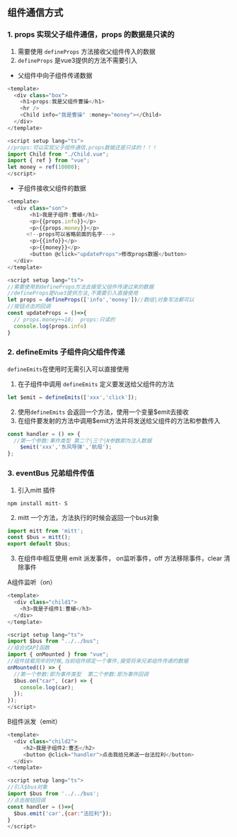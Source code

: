 ## 组件通信方式

### 1. props 实现父子组件通信，props 的数据是只读的

1. 需要使用 `defineProps` 方法接收父组件传入的数据
2. `defineProps` 是vue3提供的方法不需要引入

-  父组件中向子组件传递数据
```js
<template>
  <div class="box">
    <h1>props:我是父组件曹操</h1>
    <hr />
    <Child info="我是曹操" :money="money"></Child>
  </div>
</template>

<script setup lang="ts">
//props:可以实现父子组件通信,props数据还是只读的！！！
import Child from "./Child.vue";
import { ref } from "vue";
let money = ref(10000);
</script>
```

- 子组件接收父组件的数据
```js
<template>
  <div class="son">
       <h1>我是子组件:曹植</h1>
       <p>{{props.info}}</p>
       <p>{{props.money}}</p>
      <!--props可以省略前面的名字--->
       <p>{{info}}</p>
       <p>{{money}}</p>
       <button @click="updateProps">修改props数据</button>
  </div>
</template>

<script setup lang="ts">
//需要使用到defineProps方法去接受父组件传递过来的数据
//defineProps是Vue3提供方法,不需要引入直接使用
let props = defineProps(['info','money'])//数组|对象写法都可以
//按钮点击的回调
const updateProps = ()=>{
  // props.money+=10;  props:只读的
  console.log(props.info)
}
```


### 2. defineEmits  子组件向父组件传递

`defineEmits`在使用时无需引入可以直接使用

1. 在子组件中调用 `defineEmits` 定义要发送给父组件的方法
```js
let $emit = defineEmits(['xxx','click']);
```
2. 使用`defineEmits` 会返回一个方法，使用一个变量$emit去接收
3. 在组件要发射的方法中调用$emit方法并将发送给父组件的方法和参数传入
```js
const handler = () => {
  //第一个参数:事件类型 第二个|三个|N参数即为注入数据
    $emit('xxx','东风导弹','航母');
};
```


### 3. eventBus 兄弟组件传值
1. 引入mitt 插件
```shell
npm install mitt- S
```
2. mitt 一个方法，方法执行的时候会返回一个bus对象
```js
import mitt from 'mitt';
const $bus = mitt();
export default $bus;
```
3. 在组件中相互使用 emit 派发事件， on监听事件，off 方法移除事件，clear 清除事件 

A组件监听（on）
```js
<template>
  <div class="child1">
    <h3>我是子组件1:曹植</h3>
  </div>
</template>

<script setup lang="ts">
import $bus from "../../bus";
//组合式API函数
import { onMounted } from "vue";
//组件挂载完毕的时候,当前组件绑定一个事件,接受将来兄弟组件传递的数据
onMounted(() => {
  //第一个参数:即为事件类型  第二个参数:即为事件回调
  $bus.on("car", (car) => {
    console.log(car);
  });
});
</script>

```

B组件派发（emit）
```js
<template>
  <div class="child2">
     <h2>我是子组件2:曹丕</h2>
     <button @click="handler">点击我给兄弟送一台法拉利</button>
  </div>
</template>

<script setup lang="ts">
//引入$bus对象
import $bus from '../../bus';
//点击按钮回调
const handler = ()=>{
  $bus.emit('car',{car:"法拉利"});
}
</script>
```
